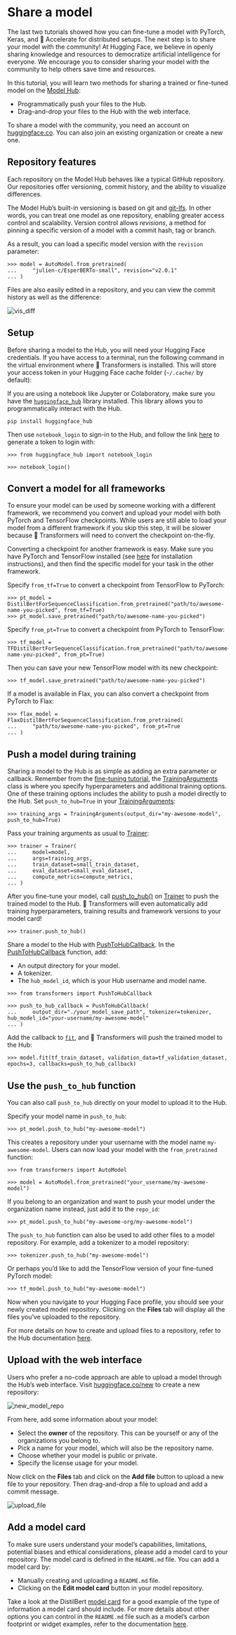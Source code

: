 # Share a model

The last two tutorials showed how you can fine-tune a model with PyTorch, Keras, and 🤗 Accelerate for distributed setups. The next step is to share your model with the community! At Hugging Face, we believe in openly sharing knowledge and resources to democratize artificial intelligence for everyone. We encourage you to consider sharing your model with the community to help others save time and resources.

In this tutorial, you will learn two methods for sharing a trained or fine-tuned model on the [Model Hub](https://huggingface.co/models):

-   Programmatically push your files to the Hub.
-   Drag-and-drop your files to the Hub with the web interface.

To share a model with the community, you need an account on [huggingface.co](https://huggingface.co/join). You can also join an existing organization or create a new one.

## Repository features

Each repository on the Model Hub behaves like a typical GitHub repository. Our repositories offer versioning, commit history, and the ability to visualize differences.

The Model Hub’s built-in versioning is based on git and [git-lfs](https://git-lfs.github.com/). In other words, you can treat one model as one repository, enabling greater access control and scalability. Version control allows _revisions_, a method for pinning a specific version of a model with a commit hash, tag or branch.

As a result, you can load a specific model version with the `revision` parameter:

```
>>> model = AutoModel.from_pretrained(
...     "julien-c/EsperBERTo-small", revision="v2.0.1"  
... )
```

Files are also easily edited in a repository, and you can view the commit history as well as the difference:

![vis_diff](https://huggingface.co/datasets/huggingface/documentation-images/resolve/main/vis_diff.png)

## Setup

Before sharing a model to the Hub, you will need your Hugging Face credentials. If you have access to a terminal, run the following command in the virtual environment where 🤗 Transformers is installed. This will store your access token in your Hugging Face cache folder (`~/.cache/` by default):

If you are using a notebook like Jupyter or Colaboratory, make sure you have the [`huggingface_hub`](https://huggingface.co/docs/hub/adding-a-library) library installed. This library allows you to programmatically interact with the Hub.

```
pip install huggingface_hub
```

Then use `notebook_login` to sign-in to the Hub, and follow the link [here](https://huggingface.co/settings/token) to generate a token to login with:

```
>>> from huggingface_hub import notebook_login

>>> notebook_login()
```

## Convert a model for all frameworks

To ensure your model can be used by someone working with a different framework, we recommend you convert and upload your model with both PyTorch and TensorFlow checkpoints. While users are still able to load your model from a different framework if you skip this step, it will be slower because 🤗 Transformers will need to convert the checkpoint on-the-fly.

Converting a checkpoint for another framework is easy. Make sure you have PyTorch and TensorFlow installed (see [here](installation) for installation instructions), and then find the specific model for your task in the other framework.

Specify `from_tf=True` to convert a checkpoint from TensorFlow to PyTorch:

```
>>> pt_model = DistilBertForSequenceClassification.from_pretrained("path/to/awesome-name-you-picked", from_tf=True)
>>> pt_model.save_pretrained("path/to/awesome-name-you-picked")
```

Specify `from_pt=True` to convert a checkpoint from PyTorch to TensorFlow:

```
>>> tf_model = TFDistilBertForSequenceClassification.from_pretrained("path/to/awesome-name-you-picked", from_pt=True)
```

Then you can save your new TensorFlow model with its new checkpoint:

```
>>> tf_model.save_pretrained("path/to/awesome-name-you-picked")
```

If a model is available in Flax, you can also convert a checkpoint from PyTorch to Flax:

```
>>> flax_model = FlaxDistilBertForSequenceClassification.from_pretrained(
...     "path/to/awesome-name-you-picked", from_pt=True
... )
```

## Push a model during training

Sharing a model to the Hub is as simple as adding an extra parameter or callback. Remember from the [fine-tuning tutorial](training), the [TrainingArguments](/docs/transformers/v4.34.0/en/main_classes/trainer#transformers.TrainingArguments) class is where you specify hyperparameters and additional training options. One of these training options includes the ability to push a model directly to the Hub. Set `push_to_hub=True` in your [TrainingArguments](/docs/transformers/v4.34.0/en/main_classes/trainer#transformers.TrainingArguments):

```
>>> training_args = TrainingArguments(output_dir="my-awesome-model", push_to_hub=True)
```

Pass your training arguments as usual to [Trainer](/docs/transformers/v4.34.0/en/main_classes/trainer#transformers.Trainer):

```
>>> trainer = Trainer(
...     model=model,
...     args=training_args,
...     train_dataset=small_train_dataset,
...     eval_dataset=small_eval_dataset,
...     compute_metrics=compute_metrics,
... )
```

After you fine-tune your model, call [push\_to\_hub()](/docs/transformers/v4.34.0/en/main_classes/trainer#transformers.Trainer.push_to_hub) on [Trainer](/docs/transformers/v4.34.0/en/main_classes/trainer#transformers.Trainer) to push the trained model to the Hub. 🤗 Transformers will even automatically add training hyperparameters, training results and framework versions to your model card!

```
>>> trainer.push_to_hub()
```

Share a model to the Hub with [PushToHubCallback](/docs/transformers/v4.34.0/en/main_classes/keras_callbacks#transformers.PushToHubCallback). In the [PushToHubCallback](/docs/transformers/v4.34.0/en/main_classes/keras_callbacks#transformers.PushToHubCallback) function, add:

-   An output directory for your model.
-   A tokenizer.
-   The `hub_model_id`, which is your Hub username and model name.

```
>>> from transformers import PushToHubCallback

>>> push_to_hub_callback = PushToHubCallback(
...     output_dir="./your_model_save_path", tokenizer=tokenizer, hub_model_id="your-username/my-awesome-model"
... )
```

Add the callback to [`fit`](https://keras.io/api/models/model_training_apis/), and 🤗 Transformers will push the trained model to the Hub:

```
>>> model.fit(tf_train_dataset, validation_data=tf_validation_dataset, epochs=3, callbacks=push_to_hub_callback)
```

## Use the `push_to_hub` function

You can also call `push_to_hub` directly on your model to upload it to the Hub.

Specify your model name in `push_to_hub`:

```
>>> pt_model.push_to_hub("my-awesome-model")
```

This creates a repository under your username with the model name `my-awesome-model`. Users can now load your model with the `from_pretrained` function:

```
>>> from transformers import AutoModel

>>> model = AutoModel.from_pretrained("your_username/my-awesome-model")
```

If you belong to an organization and want to push your model under the organization name instead, just add it to the `repo_id`:

```
>>> pt_model.push_to_hub("my-awesome-org/my-awesome-model")
```

The `push_to_hub` function can also be used to add other files to a model repository. For example, add a tokenizer to a model repository:

```
>>> tokenizer.push_to_hub("my-awesome-model")
```

Or perhaps you’d like to add the TensorFlow version of your fine-tuned PyTorch model:

```
>>> tf_model.push_to_hub("my-awesome-model")
```

Now when you navigate to your Hugging Face profile, you should see your newly created model repository. Clicking on the **Files** tab will display all the files you’ve uploaded to the repository.

For more details on how to create and upload files to a repository, refer to the Hub documentation [here](https://huggingface.co/docs/hub/how-to-upstream).

## Upload with the web interface

Users who prefer a no-code approach are able to upload a model through the Hub’s web interface. Visit [huggingface.co/new](https://huggingface.co/new) to create a new repository:

![new_model_repo](https://huggingface.co/datasets/huggingface/documentation-images/resolve/main/new_model_repo.png)

From here, add some information about your model:

-   Select the **owner** of the repository. This can be yourself or any of the organizations you belong to.
-   Pick a name for your model, which will also be the repository name.
-   Choose whether your model is public or private.
-   Specify the license usage for your model.

Now click on the **Files** tab and click on the **Add file** button to upload a new file to your repository. Then drag-and-drop a file to upload and add a commit message.

![upload_file](https://huggingface.co/datasets/huggingface/documentation-images/resolve/main/upload_file.png)

## Add a model card

To make sure users understand your model’s capabilities, limitations, potential biases and ethical considerations, please add a model card to your repository. The model card is defined in the `README.md` file. You can add a model card by:

-   Manually creating and uploading a `README.md` file.
-   Clicking on the **Edit model card** button in your model repository.

Take a look at the DistilBert [model card](https://huggingface.co/distilbert-base-uncased) for a good example of the type of information a model card should include. For more details about other options you can control in the `README.md` file such as a model’s carbon footprint or widget examples, refer to the documentation [here](https://huggingface.co/docs/hub/models-cards).